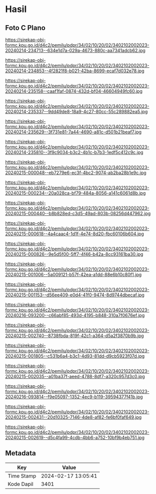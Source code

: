 # Hasil

## Foto C Plano

https://sirekap-obj-formc.kpu.go.id/d4c2/pemilu/pdpr/34/02/10/20/02/3402102002023-20240214-234713--634e1d7a-029a-4673-880c-aa7341adcb62.jpg

https://sirekap-obj-formc.kpu.go.id/d4c2/pemilu/pdpr/34/02/10/20/02/3402102002023-20240214-234853--4f2821f8-b021-42ba-8699-ecaf7d032e78.jpg

https://sirekap-obj-formc.kpu.go.id/d4c2/pemilu/pdpr/34/02/10/20/02/3402102002023-20240214-235158--caaf1faf-0874-432d-bf04-46604949fc60.jpg

https://sirekap-obj-formc.kpu.go.id/d4c2/pemilu/pdpr/34/02/10/20/02/3402102002023-20240214-235337--9dd49de8-18a9-4c27-80cc-55c289882ea5.jpg

https://sirekap-obj-formc.kpu.go.id/d4c2/pemilu/pdpr/34/02/10/20/02/3402102002023-20240214-235629--3f731e81-7a44-4690-a81c-d501b21beaf7.jpg

https://sirekap-obj-formc.kpu.go.id/d4c2/pemilu/pdpr/34/02/10/20/02/3402102002023-20240214-235810--3f9c9034-b3c2-4b1c-b7b3-1edf5c412c9c.jpg

https://sirekap-obj-formc.kpu.go.id/d4c2/pemilu/pdpr/34/02/10/20/02/3402102002023-20240215-000048--eb7279e6-ec3f-4bc2-9074-ab2ba28b1e9c.jpg

https://sirekap-obj-formc.kpu.go.id/d4c2/pemilu/pdpr/34/02/10/20/02/3402102002023-20240215-000234--20a028ca-bf79-484a-8056-a141c6061d8b.jpg

https://sirekap-obj-formc.kpu.go.id/d4c2/pemilu/pdpr/34/02/10/20/02/3402102002023-20240215-000440--b8b828ed-c3d5-49ad-803b-08256d447962.jpg

https://sirekap-obj-formc.kpu.go.id/d4c2/pemilu/pdpr/34/02/10/20/02/3402102002023-20240215-000618--4a4caac4-1d1f-4e74-8d20-fbc60106b604.jpg

https://sirekap-obj-formc.kpu.go.id/d4c2/pemilu/pdpr/34/02/10/20/02/3402102002023-20240215-000826--9e5d5f00-5ff7-4f46-b42a-8cc93161ba30.jpg

https://sirekap-obj-formc.kpu.go.id/d4c2/pemilu/pdpr/34/02/10/20/02/3402102002023-20240215-001006--5a009121-b57f-42ea-a1dd-88e6b10c80f1.jpg

https://sirekap-obj-formc.kpu.go.id/d4c2/pemilu/pdpr/34/02/10/20/02/3402102002023-20240215-001153--d56ee409-e0d4-41f0-9474-8d9744dbecaf.jpg

https://sirekap-obj-formc.kpu.go.id/d4c2/pemilu/pdpr/34/02/10/20/02/3402102002023-20240216-093200--c66abf85-493d-4195-b848-310a7f0676ef.jpg

https://sirekap-obj-formc.kpu.go.id/d4c2/pemilu/pdpr/34/02/10/20/02/3402102002023-20240215-002740--8738fbda-819f-42c1-a364-d5a2f3870b9b.jpg

https://sirekap-obj-formc.kpu.go.id/d4c2/pemilu/pdpr/34/02/10/20/02/3402102002023-20240215-001805--c531b6a4-b3c1-4d93-81dd-d9cb5923f07d.jpg

https://sirekap-obj-formc.kpu.go.id/d4c2/pemilu/pdpr/34/02/10/20/02/3402102002023-20240215-002035--a01ba37f-aeed-4788-8df7-a320c957d3c0.jpg

https://sirekap-obj-formc.kpu.go.id/d4c2/pemilu/pdpr/34/02/10/20/02/3402102002023-20240216-093814--f9e05097-1352-4ec9-b119-39594377f41b.jpg

https://sirekap-obj-formc.kpu.go.id/d4c2/pemilu/pdpr/34/02/10/20/02/3402102002023-20240215-002431--20d10325-7146-4de8-af82-fe6bf0faf649.jpg

https://sirekap-obj-formc.kpu.go.id/d4c2/pemilu/pdpr/34/02/10/20/02/3402102002023-20240215-002619--d5c4fa99-4cdb-4bb6-a752-10bf9b4eb751.jpg


## Metadata

| Key        | Value               |
| ---------- | ------------------- |
| Time Stamp | 2024-02-17 13:05:41 |
| Kode Dapil | 3401                |




